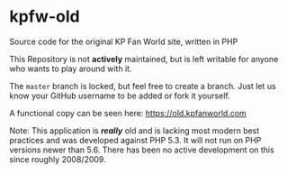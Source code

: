 # kpfw-old
Source code for the original KP Fan World site, written in PHP

This Repository is not **actively** maintained, but is left writable for anyone who wants to play around with it.

The `master` branch is locked, but feel free to create a branch. Just let us know your GitHub username to be added or fork it yourself.

A functional copy can be seen here: https://old.kpfanworld.com

Note: This application is ***really*** old and is lacking most modern best practices and was developed against PHP 5.3. It will not run on PHP versions newer than 5.6. There has been no active development on this since roughly 2008/2009.

